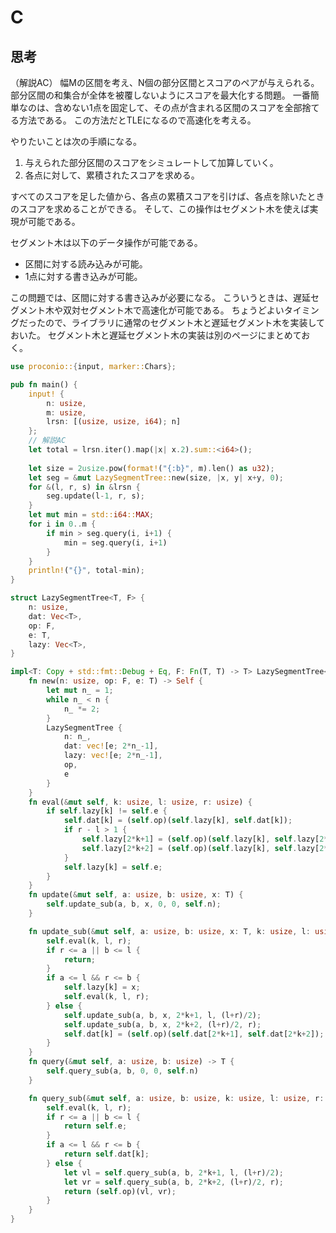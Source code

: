 # C
## 思考
（解説AC）
幅Mの区間を考え、N個の部分区間とスコアのペアが与えられる。
部分区間の和集合が全体を被覆しないようにスコアを最大化する問題。
一番簡単なのは、含めない1点を固定して、その点が含まれる区間のスコアを全部捨てる方法である。
この方法だとTLEになるので高速化を考える。

やりたいことは次の手順になる。
1. 与えられた部分区間のスコアをシミュレートして加算していく。
2. 各点に対して、累積されたスコアを求める。

すべてのスコアを足した値から、各点の累積スコアを引けば、各点を除いたときのスコアを求めることができる。
そして、この操作はセグメント木を使えば実現が可能である。

セグメント木は以下のデータ操作が可能である。
- 区間に対する読み込みが可能。
- 1点に対する書き込みが可能。

この問題では、区間に対する書き込みが必要になる。
こういうときは、遅延セグメント木や双対セグメント木で高速化が可能である。
ちょうどよいタイミングだったので、ライブラリに通常のセグメント木と遅延セグメント木を実装しておいた。
セグメント木と遅延セグメント木の実装は別のページにまとめておく。

```rust
use proconio::{input, marker::Chars};

pub fn main() {
    input! {
        n: usize,
        m: usize,
        lrsn: [(usize, usize, i64); n]
    };
    // 解説AC
    let total = lrsn.iter().map(|x| x.2).sum::<i64>();
    
    let size = 2usize.pow(format!("{:b}", m).len() as u32);
    let seg = &mut LazySegmentTree::new(size, |x, y| x+y, 0);
    for &(l, r, s) in &lrsn {
        seg.update(l-1, r, s);
    }
    let mut min = std::i64::MAX;
    for i in 0..m {
        if min > seg.query(i, i+1) {
            min = seg.query(i, i+1)
        }
    }
    println!("{}", total-min);
}

struct LazySegmentTree<T, F> {
    n: usize,
    dat: Vec<T>,
    op: F,
    e: T,
    lazy: Vec<T>,
}

impl<T: Copy + std::fmt::Debug + Eq, F: Fn(T, T) -> T> LazySegmentTree<T, F> {
    fn new(n: usize, op: F, e: T) -> Self {
        let mut n_ = 1;
        while n_ < n {
            n_ *= 2;
        }
        LazySegmentTree {
            n: n_,
            dat: vec![e; 2*n_-1],
            lazy: vec![e; 2*n_-1],
            op,
            e
        }
    }
    fn eval(&mut self, k: usize, l: usize, r: usize) {
        if self.lazy[k] != self.e {
            self.dat[k] = (self.op)(self.lazy[k], self.dat[k]);
            if r - l > 1 {
                self.lazy[2*k+1] = (self.op)(self.lazy[k], self.lazy[2*k+1]);
                self.lazy[2*k+2] = (self.op)(self.lazy[k], self.lazy[2*k+2]);
            }
            self.lazy[k] = self.e;
        }
    }
    fn update(&mut self, a: usize, b: usize, x: T) {
        self.update_sub(a, b, x, 0, 0, self.n);
    }

    fn update_sub(&mut self, a: usize, b: usize, x: T, k: usize, l: usize, r: usize) {
        self.eval(k, l, r);
        if r <= a || b <= l {
            return;
        }
        if a <= l && r <= b {
            self.lazy[k] = x;
            self.eval(k, l, r);
        } else {
            self.update_sub(a, b, x, 2*k+1, l, (l+r)/2);
            self.update_sub(a, b, x, 2*k+2, (l+r)/2, r);
            self.dat[k] = (self.op)(self.dat[2*k+1], self.dat[2*k+2]);
        }
    }
    fn query(&mut self, a: usize, b: usize) -> T {
        self.query_sub(a, b, 0, 0, self.n)
    }

    fn query_sub(&mut self, a: usize, b: usize, k: usize, l: usize, r: usize) -> T {
        self.eval(k, l, r);
        if r <= a || b <= l {
            return self.e;
        }
        if a <= l && r <= b {
            return self.dat[k];
        } else {
            let vl = self.query_sub(a, b, 2*k+1, l, (l+r)/2);
            let vr = self.query_sub(a, b, 2*k+2, (l+r)/2, r);
            return (self.op)(vl, vr);
        }
    }
}
```